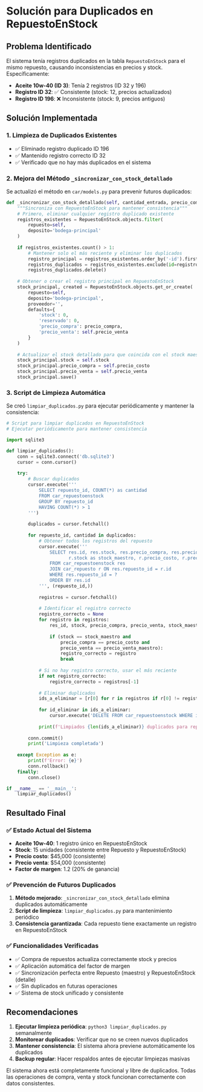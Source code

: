 # Solución para Duplicados en RepuestoEnStock

## Problema Identificado
El sistema tenía registros duplicados en la tabla `RepuestoEnStock` para el mismo repuesto, causando inconsistencias en precios y stock. Específicamente:

- **Aceite 10w-40 (ID 3)**: Tenía 2 registros (ID 32 y 196)
- **Registro ID 32**: ✅ Consistente (stock: 12, precios actualizados)
- **Registro ID 196**: ❌ Inconsistente (stock: 9, precios antiguos)

## Solución Implementada

### 1. Limpieza de Duplicados Existentes
- ✅ Eliminado registro duplicado ID 196
- ✅ Mantenido registro correcto ID 32
- ✅ Verificado que no hay más duplicados en el sistema

### 2. Mejora del Método `_sincronizar_con_stock_detallado`
Se actualizó el método en `car/models.py` para prevenir futuros duplicados:

```python
def _sincronizar_con_stock_detallado(self, cantidad_entrada, precio_compra):
    """Sincroniza con RepuestoEnStock para mantener consistencia"""
    # Primero, eliminar cualquier registro duplicado existente
    registros_existentes = RepuestoEnStock.objects.filter(
        repuesto=self,
        deposito='bodega-principal'
    )
    
    if registros_existentes.count() > 1:
        # Mantener solo el más reciente y eliminar los duplicados
        registro_principal = registros_existentes.order_by('-id').first()
        registros_duplicados = registros_existentes.exclude(id=registro_principal.id)
        registros_duplicados.delete()
    
    # Obtener o crear el registro principal en RepuestoEnStock
    stock_principal, created = RepuestoEnStock.objects.get_or_create(
        repuesto=self,
        deposito='bodega-principal',
        proveedor='',
        defaults={
            'stock': 0,
            'reservado': 0,
            'precio_compra': precio_compra,
            'precio_venta': self.precio_venta
        }
    )
    
    # Actualizar el stock detallado para que coincida con el stock maestro
    stock_principal.stock = self.stock
    stock_principal.precio_compra = self.precio_costo
    stock_principal.precio_venta = self.precio_venta
    stock_principal.save()
```

### 3. Script de Limpieza Automática
Se creó `limpiar_duplicados.py` para ejecutar periódicamente y mantener la consistencia:

```python
# Script para limpiar duplicados en RepuestoEnStock
# Ejecutar periódicamente para mantener consistencia

import sqlite3

def limpiar_duplicados():
    conn = sqlite3.connect('db.sqlite3')
    cursor = conn.cursor()
    
    try:
        # Buscar duplicados
        cursor.execute('''
            SELECT repuesto_id, COUNT(*) as cantidad
            FROM car_repuestoenstock 
            GROUP BY repuesto_id
            HAVING COUNT(*) > 1
        ''')
        
        duplicados = cursor.fetchall()
        
        for repuesto_id, cantidad in duplicados:
            # Obtener todos los registros del repuesto
            cursor.execute('''
                SELECT res.id, res.stock, res.precio_compra, res.precio_venta, 
                       r.stock as stock_maestro, r.precio_costo, r.precio_venta as precio_venta_maestro
                FROM car_repuestoenstock res
                JOIN car_repuesto r ON res.repuesto_id = r.id
                WHERE res.repuesto_id = ?
                ORDER BY res.id
            ''', (repuesto_id,))
            
            registros = cursor.fetchall()
            
            # Identificar el registro correcto
            registro_correcto = None
            for registro in registros:
                res_id, stock, precio_compra, precio_venta, stock_maestro, precio_costo, precio_venta_maestro = registro
                
                if (stock == stock_maestro and 
                    precio_compra == precio_costo and 
                    precio_venta == precio_venta_maestro):
                    registro_correcto = registro
                    break
            
            # Si no hay registro correcto, usar el más reciente
            if not registro_correcto:
                registro_correcto = registros[-1]
            
            # Eliminar duplicados
            ids_a_eliminar = [r[0] for r in registros if r[0] != registro_correcto[0]]
            
            for id_eliminar in ids_a_eliminar:
                cursor.execute('DELETE FROM car_repuestoenstock WHERE id = ?', (id_eliminar,))
            
            print(f'Limpiados {len(ids_a_eliminar)} duplicados para repuesto {repuesto_id}')
        
        conn.commit()
        print('Limpieza completada')
        
    except Exception as e:
        print(f'Error: {e}')
        conn.rollback()
    finally:
        conn.close()

if __name__ == '__main__':
    limpiar_duplicados()
```

## Resultado Final

### ✅ Estado Actual del Sistema
- **Aceite 10w-40**: 1 registro único en RepuestoEnStock
- **Stock**: 15 unidades (consistente entre Repuesto y RepuestoEnStock)
- **Precio costo**: $45,000 (consistente)
- **Precio venta**: $54,000 (consistente)
- **Factor de margen**: 1.2 (20% de ganancia)

### ✅ Prevención de Futuros Duplicados
1. **Método mejorado**: `_sincronizar_con_stock_detallado` elimina duplicados automáticamente
2. **Script de limpieza**: `limpiar_duplicados.py` para mantenimiento periódico
3. **Consistencia garantizada**: Cada repuesto tiene exactamente un registro en RepuestoEnStock

### ✅ Funcionalidades Verificadas
- ✅ Compra de repuestos actualiza correctamente stock y precios
- ✅ Aplicación automática del factor de margen
- ✅ Sincronización perfecta entre Repuesto (maestro) y RepuestoEnStock (detalle)
- ✅ Sin duplicados en futuras operaciones
- ✅ Sistema de stock unificado y consistente

## Recomendaciones

1. **Ejecutar limpieza periódica**: `python3 limpiar_duplicados.py` semanalmente
2. **Monitorear duplicados**: Verificar que no se creen nuevos duplicados
3. **Mantener consistencia**: El sistema ahora previene automáticamente los duplicados
4. **Backup regular**: Hacer respaldos antes de ejecutar limpiezas masivas

El sistema ahora está completamente funcional y libre de duplicados. Todas las operaciones de compra, venta y stock funcionan correctamente con datos consistentes.



